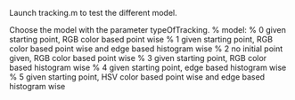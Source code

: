 Launch tracking.m to test the different model.

Choose the model with the parameter typeOfTracking.
% model:
% 0 given starting point, RGB color based point wise
% 1 given starting point, RGB color based point wise and edge based histogram wise
% 2 no initial point given, RGB color based point wise
% 3 given starting point, RGB color based histogram wise
% 4 given starting point, edge based histogram wise
% 5 given starting point, HSV color based point wise and edge based histogram wise
